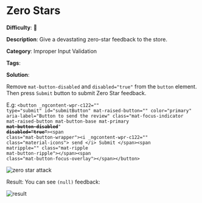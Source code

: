 # Zero Stars

**Difficulty**: :star2:

**Description**: Give a devastating zero-star feedback to the store.

**Category**: Improper Input Validation

**Tags**:

**Solution**:

Remove `mat-button-disabled` and `disabled="true"` from the `button` element. Then press `Submit` button to submit Zero Star feedback. 

E.g:
<code class="language-html">&lt;button _ngcontent-wpr-c122=&quot;&quot; type=&quot;submit&quot; id=&quot;submitButton&quot; mat-raised-button=&quot;&quot; color=&quot;primary&quot; aria-label=&quot;Button to send the review&quot; class=&quot;mat-focus-indicator mat-raised-button mat-button-base mat-primary <b><s>mat-button-disabled</s></b>&quot; <b><s>disabled=&quot;true&quot;</s></b>&gt;&lt;span class=&quot;mat-button-wrapper&quot;&gt;&lt;i _ngcontent-wpr-c122=&quot;&quot; class=&quot;material-icons&quot;&gt; send &lt;/i&gt; Submit &lt;/span&gt;&lt;span matripple=&quot;&quot; class=&quot;mat-ripple mat-button-ripple&quot;&gt;&lt;/span&gt;&lt;span class=&quot;mat-button-focus-overlay&quot;&gt;&lt;/span&gt;&lt;/button&gt;</code>


![zero star attack](https://user-images.githubusercontent.com/64480713/179662522-4b56b325-cf2b-43cc-a852-c8aace260b06.png)

Result:
You can see `(null)` feedback:

![result](https://user-images.githubusercontent.com/64480713/179662578-30050c6e-42a7-43e3-91a7-9102b6ce1417.png)

